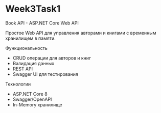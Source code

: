 # Week3Task1
Book API - ASP.NET Core Web API

Простое Web API для управления авторами и книгами с временным хранилищем в памяти.

Функциональность
- CRUD операции для авторов и книг
- Валидация данных
- REST API
- Swagger UI для тестирования

Технологии
- ASP.NET Core 8
- Swagger/OpenAPI
- In-Memory хранилище
